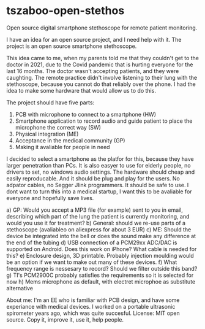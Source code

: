 # tszaboo-open-stethos
Open source digital smartphone stethoscope for remote patient monitoring.

I have an idea for an open source project, and I need help with it.
The project is an open source smartphone stethoscope.

This idea came to me, when my parents told me that they couldn't get to the doctor in 2021, due to the Covid pandemic that is hurting everyone for the last 16 months.
The doctor wasn't accepting patients, and they were caughting. The remote practice didn't involve listening to their lung with the stethoscope, because you cannot do that reliably over the phone.
I had the idea to make some hardware that would allow us to do this.

The project should have five parts:
1) PCB with microphone to connect to a smartphone (HW)
2) Smartphone application to record audio and guide patient to place the microphone the correct way (SW)
3) Physical integration (ME)
4) Acceptance in the medical community (GP)
5) Making it avaliable for people in need

I decided to select a smartphone as the platfor for this, because they have larger penetration than PCs.
It is also easyer to use for elderly people, no drivers to set, no windows audio settings.
The hardware should cheap and easily reproducable. And it should be plug and play for the users. No adpator cables, no Segger Jlink programmers.
It should be safe to use.
I dont want to turn this into a medical startup, I want this to be avaliable for everyone and hopefully save lives.

a) GP: Would you accept a MP3 file (for example) sent to you in email, describing which part of the lung the patient is currently monitoring, and would you use it for treatment?
b) General: should we re-use parts of a stethoscope (avaliableo on aliexpress for about 3 EUR)
c) ME: Should the device be integrated into the bell or does the sound make any difference at the end of the tubing
d) USB connection of a PCM29xx ADC/DAC is supported on Android. Does this work on iPhone? What cable is needed for this?
e) Enclosure design, 3D printable. Probably injection moulding would be an option if we want to make out many of these devices.
f) What frequency range is nessesary to record? Should we filter outside this band?
g) TI's PCM2900C probably satisfies the requirements so it is selected for now
h) Mems microphone as default, with electret microphoe as substitute alternative


About me: I'm an EE who is familiar with PCB design, and have some experiance with medical devices. I worked on a portable ultrasonic spirometer years ago, which was quite succesful.
License: MIT open source. Copy it, improve it, use it, help people.